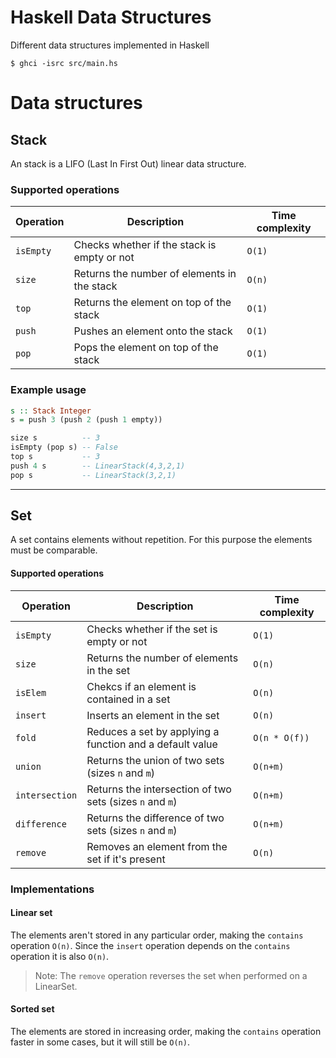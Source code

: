 # Haskell Data Structures
Different data structures implemented in Haskell

```console
$ ghci -isrc src/main.hs
```

# Data structures

## Stack
An stack is a LIFO (Last In First Out) linear data structure.

### Supported operations
| Operation | Description                                 | Time complexity |
| --------- | ------------------------------------------- | --------------- |
| `isEmpty` | Checks whether if the stack is empty or not | `O(1)`          |
| `size`    | Returns the number of elements in the stack | `O(n)`          |
| `top`     | Returns the element on top of the stack     | `O(1)`          |
| `push`    | Pushes an element onto the stack            | `O(1)`          |
| `pop`     | Pops the element on top of the stack        | `O(1)`          |

### Example usage
```hs
s :: Stack Integer
s = push 3 (push 2 (push 1 empty))

size s          -- 3
isEmpty (pop s) -- False
top s           -- 3
push 4 s        -- LinearStack(4,3,2,1)
pop s           -- LinearStack(3,2,1)
```
---

## Set
A set contains elements without repetition. For this purpose the elements must be comparable.

#### Supported operations
| Operation  | Description                                     | Time complexity |
| ---------- | ----------------------------------------------- | --------------- |
| `isEmpty`  | Checks whether if the set is empty or not       | `O(1)`          |
| `size`     | Returns the number of elements in the set       | `O(n)`          |
| `isElem`   | Chekcs if an element is contained in a set      | `O(n)`          |
| `insert`   | Inserts an element in the set                   | `O(n)`          |
| `fold`     | Reduces a set by applying a function and a default value | `O(n * O(f))` |
| `union`    | Returns the union of two sets (sizes `n` and `m`)        | `O(n+m)`      |
| `intersection`    | Returns the intersection of two sets (sizes `n` and `m`)        | `O(n+m)`      |
| `difference`    | Returns the difference of two sets (sizes `n` and `m`)        | `O(n+m)`      |
| `remove`   | Removes an element from the set if it's present | `O(n)`          |

### Implementations

#### Linear set
The elements aren't stored in any particular order, making the `contains` operation `O(n)`. Since the `insert` operation depends on the `contains` operation it is also `O(n)`.
> Note: The `remove` operation reverses the set when performed on a LinearSet.


#### Sorted set
The elements are stored in increasing order, making the `contains` operation faster in some cases, but it will still be `O(n)`.